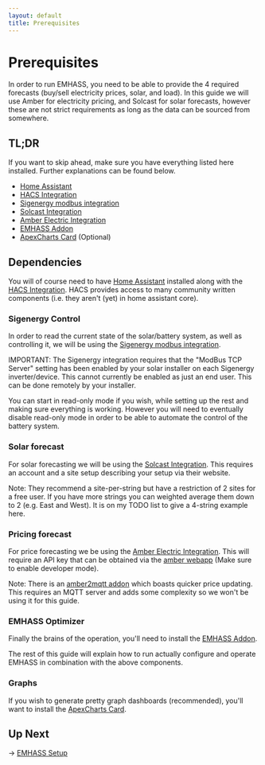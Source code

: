 ```yaml
---
layout: default
title: Prerequisites
---
```


# Prerequisites

In order to run EMHASS, you need to be able to provide the 4 required forecasts (buy/sell electricity prices, solar, and load). In this guide we will use Amber for electricity pricing, and Solcast for solar forecasts, however these are not strict requirements as long as the data can be sourced from somewhere.

## TL;DR

If you want to skip ahead, make sure you have everything listed here installed. Further explanations can be found below.

- [Home Assistant](https://www.home-assistant.io/)
- [HACS Integration](https://www.hacs.xyz/)
- [Sigenergy modbus integration](https://github.com/TypQxQ/Sigenergy-Local-Modbus)
- [Solcast Integration](https://github.com/BJReplay/ha-solcast-solar/tree/main)
- [Amber Electric Integration](https://www.home-assistant.io/integrations/amberelectric/)
- [EMHASS Addon](https://github.com/davidusb-geek/emhass-add-on)
- [ApexCharts Card](https://github.com/RomRider/apexcharts-card) (Optional) 

## Dependencies

You will of course need to have [Home Assistant](https://www.home-assistant.io/) installed along with the [HACS Integration](https://www.hacs.xyz/). HACS provides access to many community written components (i.e. they aren't (yet) in home assistant core).

### Sigenergy Control
In order to read the current state of the solar/battery system, as well as controlling it, we will be using the [Sigenergy modbus integration](https://github.com/TypQxQ/Sigenergy-Local-Modbus).

IMPORTANT: The Sigenergy integration requires that the "ModBus TCP Server" setting has been enabled by your solar installer on each Sigenergy inverter/device. This cannot currently be enabled as just an end user. This can be done remotely by your installer.

You can start in read-only mode if you wish, while setting up the rest and making sure everything is working. However you will need to eventually disable read-only mode in order to be able to automate the control of the battery system.

### Solar forecast
For solar forecasting we will be using the [Solcast Integration](https://github.com/BJReplay/ha-solcast-solar/tree/main). This requires an account and a site setup describing your setup via their website.

Note: They recommend a site-per-string but have a restriction of 2 sites for a free user. If you have more strings you can weighted average them down to 2 (e.g. East and West). It is on my TODO list to give a 4-string example here.

### Pricing forecast

For price forecasting we be using the [Amber Electric Integration](https://www.home-assistant.io/integrations/amberelectric/). This will require an API key that can be obtained via the [amber webapp](https://app.amber.com.au/) (Make sure to enable developer mode).

Note: There is an [amber2mqtt addon](https://github.com/cabberley/amber2mqtt-addon) which boasts quicker price updating. This requires an MQTT server and adds some complexity so we won't be using it for this guide.

### EMHASS Optimizer

Finally the brains of the operation, you'll need to install the [EMHASS Addon](https://github.com/davidusb-geek/emhass-add-on).

The rest of this guide will explain how to run actually configure and operate EMHASS in combination with the above components.

### Graphs
If you wish to generate pretty graph dashboards (recommended), you'll want to install the [ApexCharts Card](https://github.com/RomRider/apexcharts-card).

## Up Next

→ [EMHASS Setup](/pages/setup)
